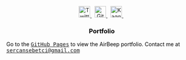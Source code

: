 [comment]: # "####################################################################"
[comment]: # "Social Networks"
[comment]: # "In this section, different social media links will be shared to"
[comment]: # "interact with the community. The order of the icons from left to"
[comment]: # "right is below:"
[comment]: # "Twitter"
[comment]: # "GitHub"
[comment]: # "Kaggle"
[comment]: # "####################################################################"

<p align="center">
    <a href="https://twitter.com/AirBeepIO" target="_blank" rel="nofollow">
        <img src="https://github.com/AirBeeps/AirBeeps.github.io/blob/main/images/networks/twitter.svg" alt="Twitter" width="30px" height="30px" />
    </a> &nbsp;
    <a href="https://github.com/AirBeep" target="_blank" rel="nofollow">
        <img src="https://github.com/AirBeeps/AirBeeps.github.io/blob/main/images/networks/github.svg" alt="GitHub" width="30px" height="30px" />
    </a> &nbsp;
    <a href="https://www.kaggle.com/" target="_blank" rel="nofollow">
        <img src="https://github.com/AirBeeps/AirBeeps.github.io/blob/main/images/networks/kaggle.svg" alt="Kaggle" width="30px" height="30px" />
    </a> &nbsp;
</p>

<div class="header">
<h3 style="color:black;" align="center">Portfolio</h3>
  <p style="color:black;">Go to the <kbd><a href="https://airbeep.github.io">GitHub Pages</a></kbd> to view the AirBeep portfolio. Contact me at <kbd><a href="mailto:sercansebetci@gmail.com">sercansebetci@gmail.com</a></kbd> 
</p>
</div>

